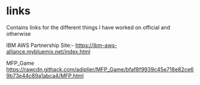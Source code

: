 # links
Contains links for the different things I have worked on official and otherwise

IBM AWS Partnership Site:-
https://ibm-aws-alliance.mybluemix.net/index.html

MFP_Game
https://rawcdn.githack.com/adiplier/MFP_Game/bfaf8f9939c45e718e82ce69b73e44c89a1abca4/MFP.html
